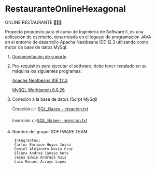 # RestauranteOnlineHexagonal

ONLINE RESTAURANTE 🥣🌮🥩

Proyecto propuesto para el curso de Ingeniería de Software II,  es una aplicación de escritorio, desarrolada en el leguaje de programación JAVA en el entorno de desarrollo Apache Neatbeans IDE 12.3 utilizando como motor de base de datos MySql.

1. [Documentación de soporte](https://docs.google.com/document/d/1PZqLsyvcPECYWISqAcfbDXMYljr7zuc_/edit#heading=h.gjdgxs)

2. Pre-requisitos para ejecutar el sotfware, debe tener instalado en su máquina los siguientes programas:

	[Apache Neatbeans IDE 12.3](https://paradacreativa.es/como-instalarnetbeans/#:~:text=1%20Ingresar%20a%20la%20p%C3%A1gina%20de%20Recursos%20Web%2C,instalar%20netbeans%208.2%20en%20...%20Mas%20cosas...%20)
        
	[MySQL Workbench 8.0.26](https://www.youtube.com/watch?v=FQ7XAygh0qA&t=16s&ab_channel=FranklinGarc%C3%ADa)
	
	
3. Conexión a la base de datos (Scrpt MySql)	

	Creación 👉 [SQL_Bases - creacion.txt](https://github.com/ElianaAC28/RestauranteOnlineHexagonal/files/7305442/SQL_Bases.-.creacion.txt)
  
	Inserción 👉[SQL_Bases- insercion.txt](https://github.com/ElianaAC28/RestauranteOnlineHexagonal/files/7305469/SQL_Bases-.insercion.txt)

4. Nombre del grupo: SOFTWARE TEAM

        Integrantes:
        Carlos Enrique Hoyos Joiro 
        Daniel Alejandro Navia Cruz 
        Eliana Andrea Camayo Ante
        Jesus Edwin Andrada Ruiz
        Luis Manuel Arroyo Lopez 
